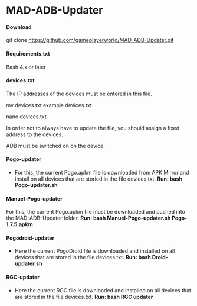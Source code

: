 # MAD-ADB-Updater
#### Download
git clone https://github.com/gameplayerworld/MAD-ADB-Updater.git

#### Requirements.txt
Bash 4.x or later

#### devices.txt
The IP addresses of the devices must be entered in this file.

mv devices.txt.example devices.txt

nano devices.txt

In order not to always have to update the file, you should assign a fixed address to the devices.

ADB must be switched on on the device.

#### Pogo-updater 
- For this, the current Pogo.apkm file is downloaded from APK Mirror and install on all devices that are storied in the file devices.txt.
__Run: bash Pogo-updater.sh__

#### Manuel-Pogo-updater 
For this, the current Pogo.apkm file must be downloaded and pushed into the MAD-ADB-Updater folder.
 __Run: bash Manuel-Pogo-updater.sh Pogo-1.7.5.apkm__

#### Pogodroid-updater 
- Here the current PogoDroid file is downloaded and installed on all devices that are stored in the file devices.txt.
__Run: bash Droid-updater.sh__

#### RGC-updater
- Here the current RGC file is downloaded and installed on all devices that are stored in the file devices.txt.
__Run: bash RGC updater__
